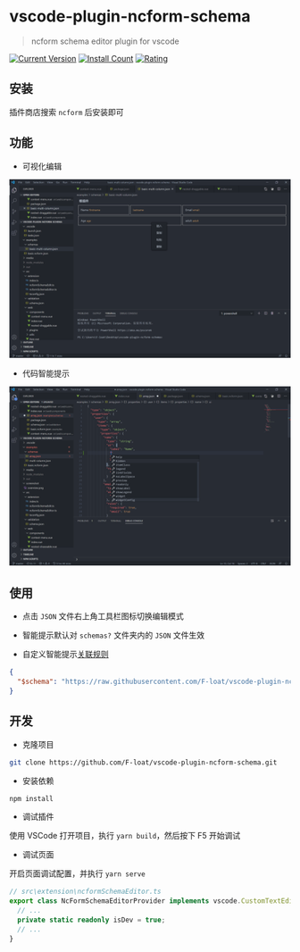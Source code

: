 # vscode-plugin-ncform-schema

> ncform schema editor plugin for vscode

[![Current Version](https://vsmarketplacebadge.apphb.com/version-short/F-loat.vscode-plugin-ncform-schema.svg)](https://marketplace.visualstudio.com/items?itemName=F-loat.vscode-plugin-ncform-schema)
[![Install Count](https://vsmarketplacebadge.apphb.com/installs-short/F-loat.vscode-plugin-ncform-schema.svg)](https://marketplace.visualstudio.com/items?itemName=F-loat.vscode-plugin-ncform-schema)
[![Rating](https://vsmarketplacebadge.apphb.com/rating-short/F-loat.vscode-plugin-ncform-schema.svg)](https://marketplace.visualstudio.com/items?itemName=F-loat.vscode-plugin-ncform-schema)

## 安装

插件商店搜索 `ncform` 后安装即可

## 功能

* 可视化编辑

![overview](screenshot/overview.png)

* 代码智能提示

![validation](screenshot/validation.png)

## 使用

* 点击 `JSON` 文件右上角工具栏图标切换编辑模式

* 智能提示默认对 `schemas?` 文件夹内的 `JSON` 文件生效

* 自定义智能提示[关联规则](https://code.visualstudio.com/Docs/languages/json#_json-schemas-and-settings)

``` json
{
  "$schema": "https://raw.githubusercontent.com/F-loat/vscode-plugin-ncform-schema/master/src/validation/schema.json"
}
```

## 开发

* 克隆项目

``` sh
git clone https://github.com/F-loat/vscode-plugin-ncform-schema.git
```

* 安装依赖

``` sh
npm install
```

* 调试插件

使用 VSCode 打开项目，执行 `yarn build`，然后按下 F5 开始调试

* 调试页面

开启页面调试配置，并执行 `yarn serve`

``` ts
// src\extension\ncformSchemaEditor.ts
export class NcFormSchemaEditorProvider implements vscode.CustomTextEditorProvider {
  // ...
  private static readonly isDev = true;
  // ...
}
```
